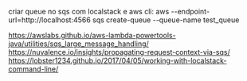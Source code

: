 criar queue no sqs com localstack e aws cli:
aws --endpoint-url=http://localhost:4566 sqs create-queue --queue-name test_queue



https://awslabs.github.io/aws-lambda-powertools-java/utilities/sqs_large_message_handling/
https://nuvalence.io/insights/propagating-request-context-via-sqs/
https://lobster1234.github.io/2017/04/05/working-with-localstack-command-line/